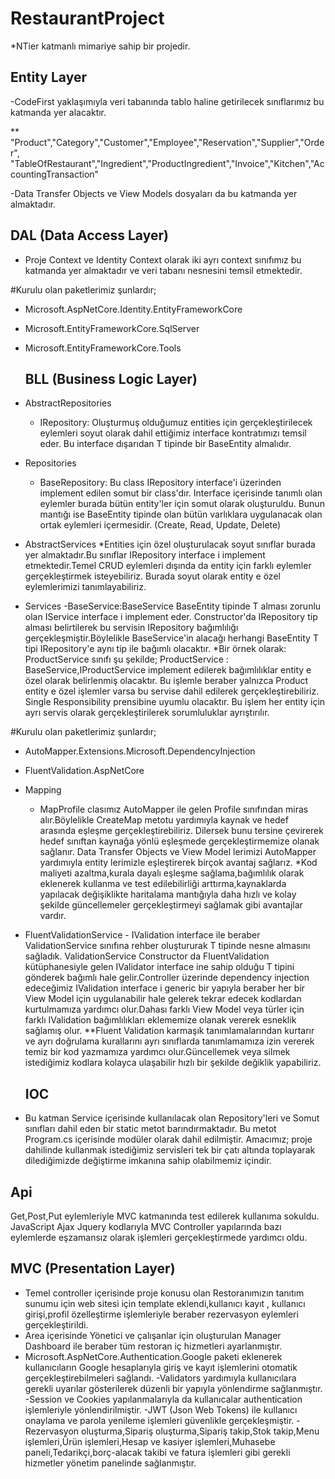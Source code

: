   # RestaurantProject

*NTier katmanlı mimariye sahip bir projedir.

  ## Entity Layer

-CodeFirst yaklaşımıyla veri tabanında tablo haline getirilecek sınıflarımız bu katmanda yer alacaktır.

** "Product","Category","Customer","Employee","Reservation","Supplier","Order",
"TableOfRestaurant","Ingredient","ProductIngredient","Invoice","Kitchen","AccountingTransaction"

-Data Transfer Objects ve View Models dosyaları da bu katmanda yer almaktadır.

  ## DAL (Data Access Layer)

- Proje Context  ve Identity Context olarak iki ayrı context sınıfımız bu katmanda yer almaktadır ve veri tabanı nesnesini temsil etmektedir.

#Kurulu olan paketlerimiz şunlardır;

- Microsoft.AspNetCore.Identity.EntityFrameworkCore
- Microsoft.EntityFrameworkCore.SqlServer
- Microsoft.EntityFrameworkCore.Tools

  ## BLL (Business Logic Layer)

- AbstractRepositories
  - IRepository: Oluşturmuş olduğumuz entities için  gerçekleştirilecek eylemleri soyut olarak dahil ettiğimiz interface kontratımızı temsil eder. Bu interface dışarıdan T tipinde bir BaseEntity almalıdır. 
 - Repositories
   - BaseRepository: Bu class IRepository interface'i üzerinden implement edilen somut bir class'dır. Interface içerisinde tanımlı olan eylemler burada bütün entity'ler için somut olarak oluşturuldu. Bunun mantığı ise BaseEntity tipinde olan bütün varlıklara uygulanacak olan ortak eylemleri içermesidir. (Create, Read, Update, Delete)
- AbstractServices
	*Entities için özel oluşturulacak soyut sınıflar burada yer almaktadır.Bu sınıflar IRepository interface i implement etmektedir.Temel CRUD eylemleri dışında da entity için farklı eylemler gerçekleştirmek isteyebiliriz. Burada soyut olarak entity e özel eylemlerimizi tanımlayabiliriz.
        
- Services
	-BaseService:BaseService<T> BaseEntity tipinde T alması zorunlu olan IService<T> interface i implement eder. Constructor'da IRepository<T> tip alması belirtilerek bu servisin IRepository bağımlılığı gerçekleşmiştir.Böylelikle BaseService'in alacağı herhangi BaseEntity T tipi IRepository'e aynı tip ile bağımlı olacaktır.
         *Bir örnek olarak:  ProductService sınıfı şu şekilde; ProductService : BaseService<Product>,IProductService implement edilerek bağımlılıklar entity e özel olarak belirlenmiş olacaktır. Bu işlemle beraber yalnızca Product entity e özel işlemler varsa bu servise dahil edilerek gerçekleştirebiliriz. Single Responsibility prensibine uyumlu olacaktır. Bu işlem her entity için ayrı servis olarak gerçekleştirilerek sorumluluklar ayrıştırılır.
    
 #Kurulu olan paketlerimiz şunlardır;
  - AutoMapper.Extensions.Microsoft.DependencyInjection
  - FluentValidation.AspNetCore

- Mapping
  - MapProfile clasımız AutoMapper ile gelen Profile sınıfından miras alır.Böylelikle CreateMap metotu yardımıyla kaynak ve hedef arasında eşleşme gerçekleştirebiliriz. Dilersek bunu tersine çevirerek hedef sınıftan kaynağa yönlü eşleşmede gerçekleştirmemize olanak sağlanır. Data Transfer Objects ve View Model lerimizi  AutoMapper yardımıyla entity lerimizle eşleştirerek birçok avantaj sağlarız.
*Kod maliyeti azaltma,kurala dayalı eşleşme sağlama,bağımlılık olarak eklenerek kullanma ve test edilebilirliği arttırma,kaynaklarda yapılacak değişiklikte haritalama mantığıyla daha hızlı ve kolay şekilde güncellemeler gerçekleştirmeyi sağlamak gibi avantajlar vardır.

- FluentValidationService
      - IValidation interface ile beraber ValidationService sınıfına rehber oluştururak T tipinde nesne almasını sağladık. ValidationService Constructor da FluentValidation kütüphanesiyle gelen IValidator<T> interface ine sahip olduğu T tipini gönderek bağımlı hale gelir.Controller üzerinde dependency injection edeceğimiz IValidation<T> interface i generic bir yapıyla beraber her bir View Model için uygulanabilir hale gelerek tekrar edecek kodlardan kurtulmamıza yardımcı olur.Dahası farklı View Model veya türler için farklı IValidation<T> bağımlılıkları eklememize olanak vererek esneklik sağlamış olur.
**Fluent Validation karmaşık tanımlamalarından kurtarır ve ayrı doğrulama kurallarını ayrı sınıflarda tanımlamamıza izin vererek temiz bir kod yazmamıza yardımcı olur.Güncellemek veya silmek istediğimiz kodlara kolayca ulaşabilir hızlı bir şekilde değiklik yapabiliriz.

  ## IOC
 - Bu katman Service içerisinde kullanılacak olan Repository'leri ve Somut sınıfları dahil eden bir static metot barındırmaktadır. Bu metot Program.cs içerisinde modüler olarak dahil edilmiştir. Amacımız; proje dahilinde kullanmak istediğimiz servisleri tek bir çatı altında toplayarak dilediğimizde değiştirme imkanına sahip olabilmemiz içindir.

## Api
 Get,Post,Put eylemleriyle MVC katmanında test edilerek kullanıma sokuldu. JavaScript Ajax Jquery  kodlarıyla MVC Controller yapılarında bazı eylemlerde eşzamansız olarak işlemleri gerçekleştirmede yardımcı oldu. 

## MVC (Presentation Layer)

- Temel controller içerisinde proje konusu olan Restoranımızın tanıtım sunumu için web sitesi için template  eklendi,kullanıcı kayıt , kullanıcı girişi,profil özelleştirme işlemleriyle beraber rezervasyon eylemleri gerçekleştirildi.
- Area içerisinde Yönetici ve çalışanlar için oluşturulan Manager Dashboard ile beraber tüm restoran iç hizmetleri ayarlanmıştır.
- Microsoft.AspNetCore.Authentication.Google paketi eklenerek kullanıcıların Google hesaplarıyla giriş ve kayıt işlemlerini otomatik gerçekleştirebilmeleri sağlandı.
-Validators yardımıyla kullanıcılara gerekli uyarılar gösterilerek düzenli bir yapıyla yönlendirme sağlanmıştır.
-Session ve Cookies yapılanmalarıyla da kullanıcalar authentication işlemleriyle yönlendirilmiştir.
-JWT (Json Web Tokens) ile kullanıcı onaylama ve parola yenileme işlemleri güvenlikle gerçekleşmiştir.
-Rezervasyon oluşturma,Sipariş oluşturma,Sipariş takip,Stok takip,Menu işlemleri,Ürün işlemleri,Hesap ve kasiyer işlemleri,Muhasebe paneli,Tedarikçi,borç-alacak takibi ve fatura işlemleri gibi gerekli hizmetler yönetim panelinde sağlanmıştır.
